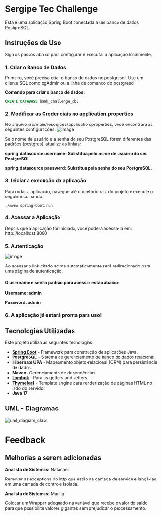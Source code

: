 # Sergipe Tec Challenge

Esta é uma aplicação Spring Boot conectada a um banco de dados PostgreSQL.

## Instruções de Uso

Siga os passos abaixo para configurar e executar a aplicação localmente.

### 1. Criar o Banco de Dados

Primeiro, você precisa criar o banco de dados no postgresql. Use um cliente SQL como pgAdmin ou a linha de comando do postgresql.

**Comando para criar o banco de dados:**
```sql
CREATE DATABASE bank_challenge_db;
```
### 2.  Modificar as Credenciais no application.properties
No arquivo src/main/resources/application.properties, você encontrará as seguintes configurações:
![image](https://github.com/user-attachments/assets/4fb298d6-84fd-4ced-b450-bca7bc729206)

Se o nome de usuário e a senha do seu PostgreSQL forem diferentes das padrões (postgres), atualize as linhas:

**spring.datasource.username: Substitua pelo nome de usuário do seu PostgreSQL.**

**spring.datasource.password: Substitua pela senha do seu PostgreSQL.**

### 3.  Iniciar a execução da aplicação

Para rodar a aplicação, navegue até o diretório raiz do projeto e execute o seguinte comando:

```./mvnw spring-boot:run```
### 4. Acessar a Aplicação
Depois que a aplicação for iniciada, você poderá acessá-la em:
http://localhost:8080

### 5. Autenticação
![image](https://github.com/user-attachments/assets/f90c008b-f8c5-4ef1-89a8-5c7e38027209)

Ao acessar o link citado acima automaticamente será redirecionado para uma página de autenticação. 
#### O username e senha padrão para acessar estão abaixo: ####
**Username: admin**


**Password: admin**

### 6. A aplicação já estará pronta para uso!

## Tecnologias Utilizadas

Este projeto utiliza as seguintes tecnologias:

- **[Spring Boot](https://spring.io/projects/spring-boot)** - Framework para construção de aplicações Java.
- **[PostgreSQL](https://www.postgresql.org/)** - Sistema de gerenciamento de banco de dados relacional.
- **Hibernate/JPA** - Mapeamento objeto-relacional (ORM) para persistência de dados.
- **Maven**-  Gerenciamento de dependências.
- **[Lombok](https://projectlombok.org/)** - Para os getters and setters.
- **[Thymeleaf](https://www.thymeleaf.org/)** - Template engine para renderização de páginas HTML no lado do servidor.
- **Java 17**


## UML - Diagramas 
![uml_diagram_class](https://github.com/user-attachments/assets/af1b5343-1658-4f7e-8b92-74d943abdf6f)

# Feedback
## Melhorias a serem adicionadas
**Analista de Sistemas:** Natanael

Remover as exceptions do http que estão na camada de service e lançá-las em uma camada de controle isolada.

**Analista de Sistemas:** Marília

Colocar um Wrapper adequado na variável que recebe o valor de saldo para que possibilite valores gigantes sem prejudicar o processamento.




